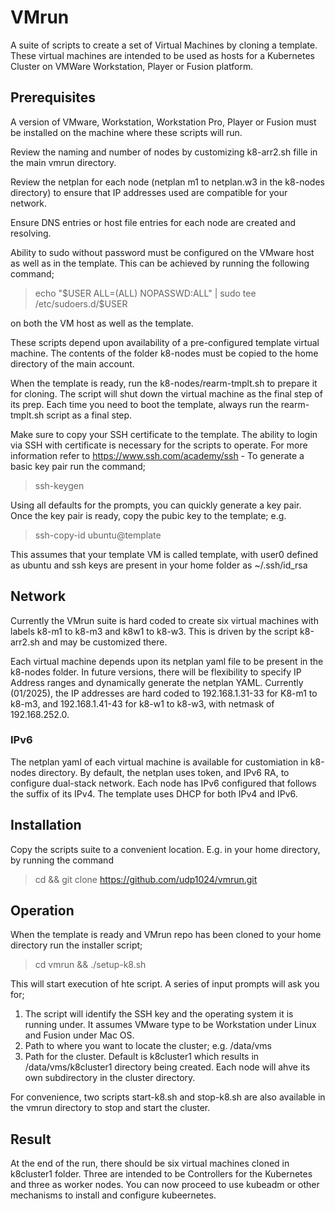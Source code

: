 # VMrun
A suite of scripts to create a set of Virtual Machines by cloning a template. These virtual machines are intended to be used as hosts for a Kubernetes Cluster on VMWare Workstation, Player or Fusion platform.

## Prerequisites
A version of VMware, Workstation, Workstation Pro, Player or Fusion must be installed on the machine where these scripts will run.

Review the naming and number of nodes by customizing k8-arr2.sh fille in the main vmrun directory.

Review the netplan for each node (netplan m1 to netplan.w3 in the k8-nodes directory) to ensure that IP addresses used are compatible for your network. 

Ensure DNS entries or host file entries for each node are created and resolving.

Ability to sudo without password must be configured on the VMware host as well as in the template. This can be achieved by running the following command;
> echo "$USER ALL=(ALL) NOPASSWD:ALL" | sudo tee /etc/sudoers.d/$USER

on both the VM host as well as the template.

These scripts depend upon availability of a pre-configured template virtual machine. The contents of the folder k8-nodes must be copied to the home directory of the main account.

When the template is ready, run the k8-nodes/rearm-tmplt.sh to prepare it for cloning. The script will shut down the virtual machine as the final step of its prep. Each time you need to boot the template, always run the rearm-tmplt.sh script as a final step.

Make sure to copy your SSH certificate to the template. The ability to login via SSH with certificate is necessary for the scripts to operate. For more information refer to https://www.ssh.com/academy/ssh - To generate a basic key pair run the command;
> ssh-keygen

Using all defaults for the prompts, you can quickly generate a key pair. Once the key pair is ready, copy the pubic key to the template; e.g.
>ssh-copy-id ubuntu@template

This assumes that your template VM is called template, with user0 defined as ubuntu and ssh keys are present in your home folder as ~/.ssh/id_rsa

## Network
Currently the VMrun suite is hard coded to create six virtual machines with labels k8-m1 to k8-m3 and k8w1 to k8-w3. This is driven by the script k8-arr2.sh and may be customized there.

Each virtual machine depends upon its netplan yaml file to be present in the k8-nodes folder. In future versions, there will be flexibility to specify IP Address ranges and dynamically generate the netplan YAML. Currently (01/2025), the IP addresses are hard coded to 192.168.1.31-33 for K8-m1 to k8-m3, and 192.168.1.41-43 for k8-w1 to k8-w3, with netmask of 192.168.252.0.

### IPv6
The netplan yaml of each virtual machine is available for customiation in k8-nodes directory. By default, the netplan uses token, and IPv6 RA, to configure dual-stack network. Each node has IPv6 configured that follows the suffix of its IPv4. The template uses DHCP for both IPv4 and IPv6. 

## Installation
Copy the scripts suite to a convenient location. E.g. in your home directory, by running the command
> cd && git clone https://github.com/udp1024/vmrun.git

## Operation
When the template is ready and VMrun repo has been cloned to your home directory run the installer script;
> cd vmrun && ./setup-k8.sh

This will start execution of hte script. A series of input prompts will ask you for;
1. The script will identify the SSH key and the operating system it is running under. It assumes VMware type to be Workstation under Linux and Fusion under Mac OS.
2. Path to where you want to locate the cluster; e.g. /data/vms
3. Path for the cluster. Default is k8cluster1 which results in /data/vms/k8cluster1 directory being created. Each node will ahve its own subdirectory in the cluster directory.

For convenience, two scripts start-k8.sh and stop-k8.sh are also available in the vmrun directory to stop and start the cluster.

## Result
At the end of the run, there should be six virtual machines cloned in k8cluster1 folder. Three are intended to be Controllers for the Kubernetes and three as worker nodes. You can now proceed to use kubeadm or other mechanisms to install and configure kubeernetes.

